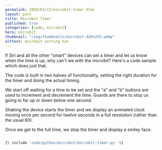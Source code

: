 ```yaml
---
permalink: 2020/03/12/microbit-timer.html
layout: post
title: Microbit Timer
published: true
categories: [code, microbit]
hero: microbit
thumbnail: "/img/thumbnails/microbit-420x255.webp"
alttext: microbit sorting hat
---
```


If Siri and all the other "smart" devices can set a timer and let us know when the time is up, why can't we with the microbit? Here's a code sample which does just that. 

The code is built in two halves of functionality, setting the right duration for the timer and doing the actual timing. 

We start off waiting for a time to be set and the "a" and "b" buttons are used to increment and decrement the 
time. Guards are there to stop us going to far up or down below one second. 

Shaking the device starts the timer and we display an animated clock moving once per second for twelve seconds in a full revolution (rather than the usual 60). 

Once we get to the full time, we stop the timer and display a smiley face. 

```python

{% include 'code/python/microbit/microbit-timer.py' %}

```
